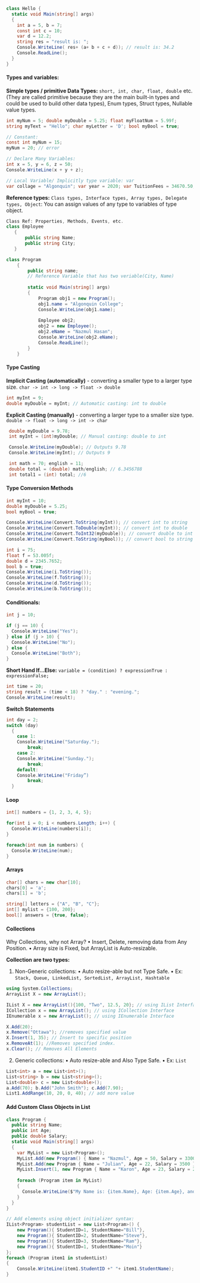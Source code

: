 
```c#
class Hello {
  static void Main(string[] args)
  {
    int a = 5, b = 7;
    const int c = 10;
    var d = 12.2;
    string res = "result is: ";
    Console.WriteLine( res+ (a+ b + c + d)); // result is: 34.2
    Console.ReadLine();
  }
}
```

#### Types and variables:

**Simple types / primitive Data Types:** 
`short, int, char, float, double` etc. (They are called primitive because they 
are the main built-in types and could be used to build other data types), Enum types, Struct types, Nullable value types.
```c#
int myNum = 5; double myDouble = 5.25; float myFloatNum = 5.99f;
string myText = "Hello"; char myLetter = 'D'; bool myBool = true;

// Constant:
const int myNum = 15;
myNum = 20; // error

// Declare Many Variables:
int x = 5, y = 6, z = 50;
Console.WriteLine(x + y + z);

// Local Variable/ Implicitly type variable: var
var collage = "Algonquin"; var year = 2020; var TuitionFees = 34670.50;
```

**Reference types:** `Class types, Interface types, Array types, Delegate types, Object`: You can assign values of any type to variables of type object.

```c#
Class Ref: Properties, Methods, Events, etc.
class Employee
   {
       public string Name;
       public string City;
   }

class Program
    {
        public string name;        
        // Reference Variable that has two veriable(City, Name) 
        
        static void Main(string[] args)
        {
            Program obj1 = new Program();
            obj1.name = "Algonquin College";
            Console.WriteLine(obj1.name);
 
            Employee obj2;
            obj2 = new Employee();
            obj2.eName = "Nazmul Hasan";
            Console.WriteLine(obj2.eName);
            Console.ReadLine();
        }
    }
```

#### Type Casting

**Implicit Casting (automatically)** - converting a smaller type to a larger type size.
`char -> int -> long -> float -> double`
```c#
int myInt = 9;
double myDouble = myInt; // Automatic casting: int to double
```

**Explicit Casting (manually)** - converting a larger type to a smaller size type.
`double -> float -> long -> int -> char`
```c#
 double myDouble = 9.78;
 int myInt = (int)myDouble; // Manual casting: double to int

 Console.WriteLine(myDouble); // Outputs 9.78
 Console.WriteLine(myInt); // Outputs 9

 int math = 70; english = 11;
 double total = (double) math/english; // 6.3456788
 int total1 = (int) total; //6
```
#### Type Conversion Methods
```c#
int myInt = 10;
double myDouble = 5.25;
bool myBool = true;

Console.WriteLine(Convert.ToString(myInt)); // convert int to string
Console.WriteLine(Convert.ToDouble(myInt)); // convert int to double
Console.WriteLine(Convert.ToInt32(myDouble)); // convert double to int
Console.WriteLine(Convert.ToString(myBool)); // convert bool to string

int i = 75;
float f = 53.005f;
double d = 2345.7652;
bool b = true;
Console.WriteLine(i.ToString());
Console.WriteLine(f.ToString());
Console.WriteLine(d.ToString());
Console.WriteLine(b.ToString());
```
#### Conditionals:
```c#
int j = 10;

if (j == 10) {
  Console.WriteLine("Yes");
} else if (j > 10) {
  Console.WriteLine("No");
} else {
  Console.WriteLine("Both");
}
```
**Short Hand If...Else:**
`variable = (condition) ? expressionTrue :  expressionFalse;`

```c#
int time = 20;
string result = (time < 18) ? "day." : "evening.";
Console.WriteLine(result);
```
**Switch Statements**
```c#
int day = 2;
switch (day)
  {
    case 1:
    Console.WriteLine("Saturday.");
        break;
    case 2:
    Console.WriteLine("Sunday.");
        break;
    default:
    Console.WriteLine("Friday”)
        break;
  }
```

#### Loop
```c#
int[] numbers = {1, 2, 3, 4, 5};

for(int i = 0; i < numbers.Length; i++) {
  Console.WriteLine(numbers[i]);
}

foreach(int num in numbers) {
  Console.WriteLine(num);
}
```
#### Arrays
```c#
char[] chars = new char[10];
chars[0] = 'a';
chars[1] = 'b';

string[] letters = {"A", "B", "C"};
int[] mylist = {100, 200};
bool[] answers = {true, false};
```

#### Collections
Why Collections, why not Array?
•	Insert, Delete, removing data from Any Position.
•	Array size is Fixed, but ArrayList is Auto-resizable.

**Collection are two types:**
1. Non-Generic collections: 
•	Auto resize-able but not Type Safe.
•	Ex: `Stack, Queue, LinkedList, SortedList, ArrayList, Hashtable`

```c#
using System.Collections;
ArrayList X = new ArrayList();

IList X = new ArrayList(){100, "Two", 12.5, 20}; // using IList Interface
ICollection x = new ArrayList(); // using ICollection Interface
IEnumerable x = new ArrayList(); // using IEnumerable Interface

X.Add(20);
x.Remove("Ottawa"); //removes specified value
X.Insert(1, 35); // Insert to specific position
x.RemoveAt(1); //Removes specified index. 
x.Clear(); // Removes All Elements
```
2. Generic collections:
•	Auto resize-able and Also Type Safe.
•	Ex: `List`
```c#
List<int> a = new List<int>();
List<string> b = new List<string>();
List<double> c = new List<double>();
a.Add(70); b.Add("John Smith"); c.Add(7.90);
List1.AddRange(10, 20, 0, 40); // add more value

```
#### Add Custom Class Objects in List
```c#
class Program {
  public string Name;
  public int Age;
  public double Salary;
  static void Main(string[] args)
  {
    var MyList = new List<Program>();
    MyList.Add(new Program() { Name = "Nazmul", Age = 50, Salary = 3300 });
    MyList.Add(new Program { Name = "Julian", Age = 22, Salary = 3500 });
    MyList.Insert(1, new Program { Name = "Karon", Age = 23, Salary = 2500 });
    
    foreach (Program item in MyList)
    {
      Console.WriteLine($"My Name is: {item.Name}, Age: {item.Age}, and Salary: {item.Salary}");
    }
  }
}
```
```c#
// Add elements using object initializer syntax:
IList<Program> studentList = new List<Program>() {
    new Program(){ StudentID=1, StudentName="Bill"},
    new Program(){ StudentID=2, StudentName="Steve"},
    new Program(){ StudentID=3, StudentName="Ram"},
    new Program(){ StudentID=1, StudentName="Moin"}
};
foreach (Program item1 in studentList)
{
    Console.WriteLine(item1.StudentID +" "+ item1.StudentName);
}
```




